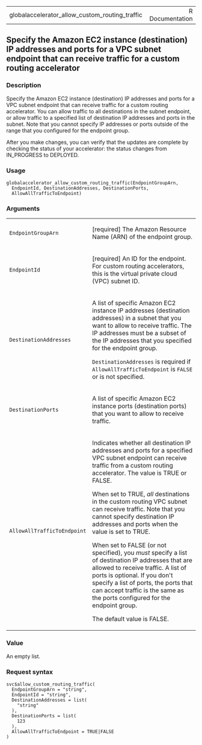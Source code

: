 <table style="width: 100%;">
<tbody>
<tr class="odd">
<td>globalaccelerator_allow_custom_routing_traffic</td>
<td style="text-align: right;">R Documentation</td>
</tr>
</tbody>
</table>

## Specify the Amazon EC2 instance (destination) IP addresses and ports for a VPC subnet endpoint that can receive traffic for a custom routing accelerator

### Description

Specify the Amazon EC2 instance (destination) IP addresses and ports for
a VPC subnet endpoint that can receive traffic for a custom routing
accelerator. You can allow traffic to all destinations in the subnet
endpoint, or allow traffic to a specified list of destination IP
addresses and ports in the subnet. Note that you cannot specify IP
addresses or ports outside of the range that you configured for the
endpoint group.

After you make changes, you can verify that the updates are complete by
checking the status of your accelerator: the status changes from
IN\_PROGRESS to DEPLOYED.

### Usage

    globalaccelerator_allow_custom_routing_traffic(EndpointGroupArn,
      EndpointId, DestinationAddresses, DestinationPorts,
      AllowAllTrafficToEndpoint)

### Arguments

<table>
<colgroup>
<col style="width: 35%" />
<col style="width: 65%" />
</colgroup>
<tbody>
<tr class="odd">
<td><code
id="globalaccelerator_allow_custom_routing_traffic_:_EndpointGroupArn">EndpointGroupArn</code></td>
<td><p>[required] The Amazon Resource Name (ARN) of the endpoint
group.</p></td>
</tr>
<tr class="even">
<td><code
id="globalaccelerator_allow_custom_routing_traffic_:_EndpointId">EndpointId</code></td>
<td><p>[required] An ID for the endpoint. For custom routing
accelerators, this is the virtual private cloud (VPC) subnet
ID.</p></td>
</tr>
<tr class="odd">
<td><code
id="globalaccelerator_allow_custom_routing_traffic_:_DestinationAddresses">DestinationAddresses</code></td>
<td><p>A list of specific Amazon EC2 instance IP addresses (destination
addresses) in a subnet that you want to allow to receive traffic. The IP
addresses must be a subset of the IP addresses that you specified for
the endpoint group.</p>
<p><code>DestinationAddresses</code> is required if
<code>AllowAllTrafficToEndpoint</code> is <code>FALSE</code> or is not
specified.</p></td>
</tr>
<tr class="even">
<td><code
id="globalaccelerator_allow_custom_routing_traffic_:_DestinationPorts">DestinationPorts</code></td>
<td><p>A list of specific Amazon EC2 instance ports (destination ports)
that you want to allow to receive traffic.</p></td>
</tr>
<tr class="odd">
<td><code
id="globalaccelerator_allow_custom_routing_traffic_:_AllowAllTrafficToEndpoint">AllowAllTrafficToEndpoint</code></td>
<td><p>Indicates whether all destination IP addresses and ports for a
specified VPC subnet endpoint can receive traffic from a custom routing
accelerator. The value is TRUE or FALSE.</p>
<p>When set to TRUE, <em>all</em> destinations in the custom routing VPC
subnet can receive traffic. Note that you cannot specify destination IP
addresses and ports when the value is set to TRUE.</p>
<p>When set to FALSE (or not specified), you <em>must</em> specify a
list of destination IP addresses that are allowed to receive traffic. A
list of ports is optional. If you don't specify a list of ports, the
ports that can accept traffic is the same as the ports configured for
the endpoint group.</p>
<p>The default value is FALSE.</p></td>
</tr>
</tbody>
</table>

### Value

An empty list.

### Request syntax

    svc$allow_custom_routing_traffic(
      EndpointGroupArn = "string",
      EndpointId = "string",
      DestinationAddresses = list(
        "string"
      ),
      DestinationPorts = list(
        123
      ),
      AllowAllTrafficToEndpoint = TRUE|FALSE
    )
